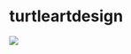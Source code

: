 # turtleartdesign
<img src="assassinlife2003/turtleartdesign/blob/master/Screen%20Shot%202017-11-01%20at%208.29.25%20PM.png">
